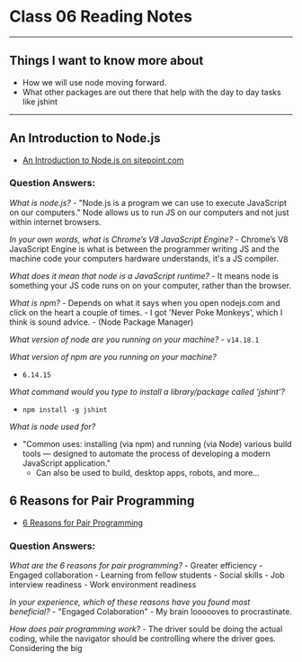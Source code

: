 # Class 06 Reading Notes

---

## Things I want to know more about

- How we will use node moving forward.
- What other packages are out there that help with the day to day tasks like jshint

--- 

## An Introduction to Node.js

- [An Introduction to Node.js on sitepoint.com](https://www.sitepoint.com/an-introduction-to-node-js/)

### Question Answers: 

*What is node.js?*
     - "Node.js is a program we can use to execute JavaScript on our computers." Node allows us to run JS on our computers and not just within internet browsers.

*In your own words, what is Chrome’s V8 JavaScript Engine?*
    - Chrome’s V8 JavaScript Engine is what is between the programmer writing JS and the machine code your computers hardware understands, it's a JS compiler. 

*What does it mean that node is a JavaScript runtime?*
    - It means node is something your JS code runs on on your computer, rather than the browser.

*What is npm?*
    - Depends on what it says when you open nodejs.com and click on the heart a couple of times.
        - I got 'Never Poke Monkeys', which I think is sound advice.
    - (Node Package Manager)

*What version of node are you running on your machine?*
    - `v14.18.1`

*What version of npm are you running on your machine?*
- `6.14.15`

*What command would you type to install a library/package called ‘jshint’?*
- `npm install -g jshint`

*What is node used for?*
- "Common uses: installing (via npm) and running (via Node) various build tools — designed to automate the process of developing a modern JavaScript application."
    - Can also be used to build, desktop apps, robots, and more...



## 6 Reasons for Pair Programming

- [6 Reasons for Pair Programming](https://www.codefellows.org/blog/6-reasons-for-pair-programming/)


### Question Answers: 

*What are the 6 reasons for pair programming?*
    - Greater efficiency
    - Engaged collaboration
    - Learning from fellow students
    - Social skills
    - Job interview readiness
    - Work environment readiness


*In your experience, which of these reasons have you found most beneficial?*
    - "Engaged Colaboration" - My brain loooooves to procrastinate. 

*How does pair programming work?*
    - The driver sould be doing the actual coding, while the navigator should be controlling where the driver goes. Considering the big 